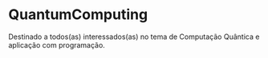 # QuantumComputing
Destinado a todos(as) interessados(as) no tema de Computação Quântica e aplicação com programação.
